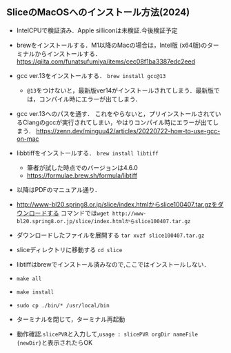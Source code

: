 ## SliceのMacOSへのインストール方法(2024)

- IntelCPUで検証済み．Apple silliconは未検証.今後検証予定

- brewをインストールする．M1以降のMacの場合は，Intel版 (x64版)のターミナルからインストールする．
https://qiita.com/funatsufumiya/items/cec08f1ba3387edc2eed

- gcc ver.13をインストールする．
`brew install gcc@13`
  - `@13`をつけないと，最新版ver14がインストールされてしまう．最新版では，コンパイル時にエラーが出てしまう．

- gcc ver.13へのパスを通す．
これをやらないと，プリインストールされているClangのgccが実行されてしまい，やはりコンパイル時にエラーが出てしまう．
https://zenn.dev/minguu42/articles/20220722-how-to-use-gcc-on-mac

- libbtiffをインストールする．
`brew install libtiff`
  - 筆者が試した時点でのバージョンは4.6.0
  - https://formulae.brew.sh/formula/libtiff

- 以降はPDFのマニュアル通り．

- http://www-bl20.spring8.or.jp/slice/index.htmlからslice100407.tar.gzをダウンロードする
コマンドでは`wget http://www-bl20.spring8.or.jp/slice/index.htmlからslice100407.tar.gz`

- ダウンロードしたファイルを展開する
`tar xvzf slice100407.tar.gz`

- sliceディレクトリに移動する
`cd slice`

- libtiffはbrewでインストール済みなので,ここではインストールしない．

- `make all`

- `make install`

- `sudo cp ./bin/* /usr/local/bin`

- ターミナルを閉じて，ターミナル再起動

- 動作確認.`slicePVR`と入力して,`usage : slicePVR orgDir nameFile {newDir}`と表示されたらOK

